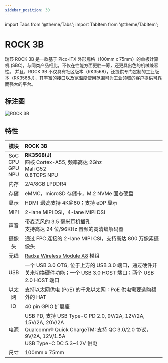 ```yaml
---
sidebar_position: 30
---
```


import Tabs from '@theme/Tabs';
import TabItem from '@theme/TabItem';

# ROCK 3B

瑞莎 ROCK 3B 是一款基于 Pico-ITX 外形规格（100mm x 75mm）的单板计算机 (SBC)，与同类产品相比，不仅在性能方面更胜一筹，还更具出色的机械兼容性。
并且，ROCK 3B 不仅具有社区版本（RK3568），还提供专门定制的工业版本（RK3568J），其丰富的接口以及宽温度使用范围可为工业领域的客户提供可靠而强大的平台。

## 标注图

![ROCK 3B](/img/rock3/3b/rock3b-interfaces.webp)

## 特性

|            模块             | ROCK 3B                                                                                                                                                           |
| :-------------------------: | :---------------------------------------------------------------------------------------------------------------------------------------------------------------- |
| SoC<br/>CPU<br/>GPU<br/>NPU | **RK3568(J)**<br/>四核 Cortex-A55, 频率高达 2Ghz<br/>Mali G52<br/>0.8TOPS NPU                                                                                     |
|            内存             | 2/4/8GB LPDDR4                                                                                                                                                    |
|            存储             | eMMC，microSD 存储卡，M.2 NVMe 固态硬盘                                                                                                                           |
|            显示             | HDMI :最高支持 4K@60；支持 eDP 显示                                                                                                                               |
|            MIPI             | 2-lane MIPI DSI，4-lane MIPI DSI                                                                                                                                  |
|            声音             | 带麦克风的 3.5 毫米耳机插孔<br/>支持高达 24 位/96KHz 音频的高清编解码器                                                                                           |
|           摄像头            | 通过 FPC 连接的 2-lane MIPI CSI，支持高达 800 万像素摄像头                                                                                                        |
|            无线             | [Radxa Wireless Module A8](/accessories/wireless-a8) 模组                                                                                                         |
|             USB             | 一个 USB 3.0 OTG, 位于上方的 USB 3.0 端口，通过硬件开关来切换硬件功能；一个 USB 3.0 HOST 端口；两个 USB 2.0 HOST 端口                                             |
|           以太网            | 支持以太网供电 (PoE) 的千兆以太网：PoE 供电需要选购额外的 HAT                                                                                                     |
|             IO              | 40 pin GPIO 扩展座                                                                                                                                                |
|            电源             | USB PD, 支持 USB Type-C PD 2.0, 9V/2A, 12V/2A, 15V/2A, 20V/2A<br/>Qualcomm® Quick ChargeTM: 支持 QC 3.0/2.0 协议，9V/2A, 12V/1.5A<br/>USB Type-C DC 5.3~12V 供电 |
|            尺寸             | 100mm x 75mm                                                                                                                                                      |
